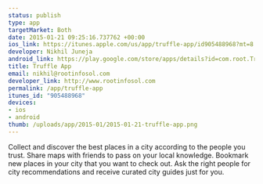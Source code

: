 ```yaml
--- 
status: publish
type: app
targetMarket: Both
date: 2015-01-21 09:25:16.737762 +00:00
ios_link: https://itunes.apple.com/us/app/truffle-app/id905488968?mt=8
developer: Nikhil Juneja
android_link: https://play.google.com/store/apps/details?id=com.root.Trufflesroot&hl=en
title: Truffle App
email: nikhil@rootinfosol.com
developer_link: http://www.rootinfosol.com
permalink: /app/truffle-app
itunes_id: "905488968"
devices: 
- ios
- android
thumb: /uploads/app/2015-01/2015-01-21-truffle-app.png
---
```


Collect and discover the best places in a city according to the people you trust. Share maps with friends to pass on your local knowledge. Bookmark new places in your city that you want to check out. Ask the right people for city recommendations and receive curated city guides just for you.

